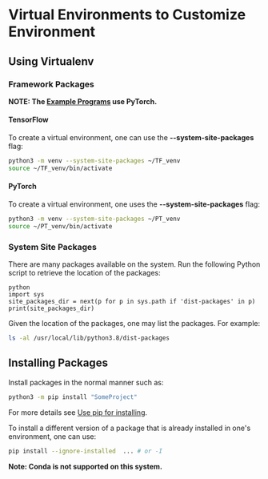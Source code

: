 # Virtual Environments to Customize Environment

## Using Virtualenv

### Framework Packages

**NOTE: The [Example Programs](Example-Programs.md) use PyTorch.**

#### TensorFlow

To create a virtual environment, one can use the **--system-site-packages** flag:

```bash
python3 -m venv --system-site-packages ~/TF_venv
source ~/TF_venv/bin/activate
```

#### PyTorch

To create a virtual environment, one uses the **--system-site-packages** flag:

```bash
python3 -m venv --system-site-packages ~/PT_venv
source ~/PT_venv/bin/activate
```

### System Site Packages

There are many packages available on the system.
Run the following Python script to retrieve the
location of the packages:

```console
python
import sys
site_packages_dir = next(p for p in sys.path if 'dist-packages' in p)
print(site_packages_dir)
```

Given the location of the packages, one may list the packages.
For example:

```bash
ls -al /usr/local/lib/python3.8/dist-packages
```

## Installing Packages

Install packages in the normal manner such as:

```bash
python3 -m pip install "SomeProject"
```

For more details see [Use pip for installing](https://packaging.python.org/en/latest/tutorials/installing-packages/#use-pip-for-installing).

To install a different version of a package that is already installed in one's environment, one can use:

```bash
pip install --ignore-installed  ... # or -I
```

**Note: Conda is not supported on this system.**

